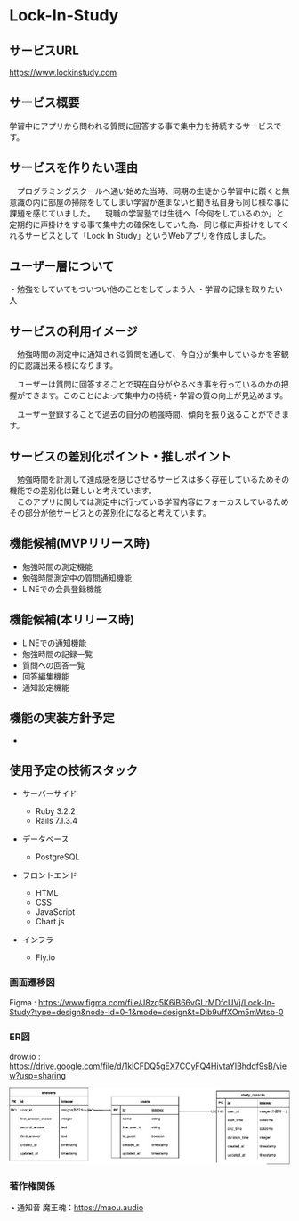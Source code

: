 # Lock-In-Study
## サービスURL
https://www.lockinstudy.com
## サービス概要
学習中にアプリから問われる質問に回答する事で集中力を持続するサービスです。
## サービスを作りたい理由
　プログラミングスクールへ通い始めた当時、同期の生徒から学習中に躓くと無意識の内に部屋の掃除をしてしまい学習が進まないと聞き私自身も同じ様な事に課題を感じていました。
　現職の学習塾では生徒へ「今何をしているのか」と定期的に声掛けをする事で集中力の確保をしていた為、同じ様に声掛けをしてくれるサービスとして「Lock In Study」というWebアプリを作成しました。
## ユーザー層について
・勉強をしていてもついつい他のことをしてしまう人
・学習の記録を取りたい人
## サービスの利用イメージ
　勉強時間の測定中に通知される質問を通して、今自分が集中しているかを客観的に認識出来る様になります。

　ユーザーは質問に回答することで現在自分がやるべき事を行っているのかの把握ができます。このことによって集中力の持続・学習の質の向上が見込めます。

　ユーザー登録することで過去の自分の勉強時間、傾向を振り返ることができます。
## サービスの差別化ポイント・推しポイント
　勉強時間を計測して達成感を感じさせるサービスは多く存在しているためその機能での差別化は難しいと考えています。  
　このアプリに関しては測定中に行っている学習内容にフォーカスしているためその部分が他サービスとの差別化になると考えています。

## 機能候補(MVPリリース時)
 * 勉強時間の測定機能
 * 勉強時間測定中の質問通知機能
 * LINEでの会員登録機能
 ## 機能候補(本リリース時)
 * LINEでの通知機能
 * 勉強時間の記録一覧
 * 質問への回答一覧
 * 回答編集機能
 * 通知設定機能

## 機能の実装方針予定
 * 
 
## 使用予定の技術スタック
 * サーバーサイド
    * Ruby 3.2.2
    * Rails 7.1.3.4

 * データベース
    * PostgreSQL

 * フロントエンド
    * HTML
    * CSS
    * JavaScript
    * Chart.js

 * インフラ
    * Fly.io

<!-- ## アプリ拡張の観点からの追加機能案
 * xへの投稿機能
  * 1日・1週間・1ヶ月の勉強時間をXへ投稿出来るようにする。
  * 質問への回答時、回答をxへ投稿出来る様にする。
 * 記録を他の人と共有する機能
  * タイムラインページを作成し、そこに勉強完了時にスタート時間・勉強時間を全ユーザーへリアルタイムで共有できるようにする。
  * 同じくタイムラインページで質問と質問に対する回答をリアルタイムで全ユーザーへ共有する。
 * 他の人の記録に「いいね」をする機能
 　タイムラインページ上で他の人の投稿への「いいね」をする事ができるようにする。
 * 勉強のカテゴリー作成
 　勉強のカテゴリーをユーザーが自由に作成してカテゴリー毎にデータを管理できるようにする。
 　カテゴリー例「プログラミング・英語・aws等」
 * カテゴリーごとでの計測機能
 　勉強時間計測開始時に上記で作成したカテゴリーを選択してカテゴリー毎に勉強時間・質問への回答を管理できるようにする。 -->

 ### 画面遷移図
Figma : https://www.figma.com/file/J8zq5K6iB66vGLrMDfcUVj/Lock-In-Study?type=design&node-id=0-1&mode=design&t=Dib9uffXOm5mWtsb-0


### ER図
drow.io : https://drive.google.com/file/d/1kICFDQ5gEX7CCyFQ4HivtaYIBhddf9sB/view?usp=sharing

![alt text](<Lock In Study.drawio.png>)

### 著作権関係
・通知音
  魔王魂：https://maou.audio